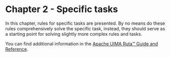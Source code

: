 # Chapter 2 - Specific tasks

In this chapter, rules for specific tasks are presented. By no means do these rules comprehensively solve the specific task, instead, they should serve as a starting point for solving slightly more complex rules and tasks.

You can find additional information in the [Apache UIMA Ruta™ Guide and Reference](https://uima.apache.org/d/ruta-current/tools.ruta.book.html).